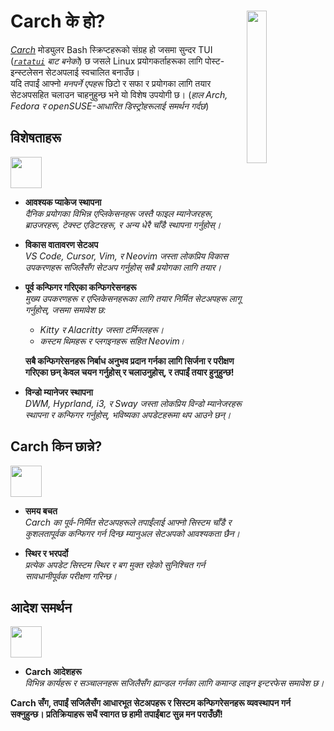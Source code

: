 <h1></h1>
<img
  src="/carch.png"
  width="25%"
  align="right"
 />

# Carch के हो?

*[Carch](https://carch.chalisehari.com.np)* मोड्युलर Bash स्क्रिप्टहरूको संग्रह हो जसमा सुन्दर TUI (*[`ratatui`](https://github.com/ratatui-org/ratatui) बाट बनेको*) छ जसले Linux प्रयोगकर्ताहरूका लागि पोस्ट-इन्स्टलेसन सेटअपलाई स्वचालित बनाउँछ।  
यदि तपाईं आफ्नो *मनपर्ने एपहरू* छिटो र सफा र प्रयोगका लागि तयार सेटअपसहित चलाउन चाहनुहुन्छ भने यो विशेष उपयोगी छ। (*हाल Arch, Fedora र openSUSE-आधारित डिस्ट्रोहरूलाई समर्थन गर्दछ*)

## विशेषताहरू
<img src="https://img.icons8.com/?size=80&id=vSx5PNyFqTTo&format=png" width="50" /> 

- **आवश्यक प्याकेज स्थापना**  
  *दैनिक प्रयोगका विभिन्न एप्लिकेसनहरू जस्तै फाइल म्यानेजरहरू, ब्राउजरहरू, टेक्स्ट एडिटरहरू, र अन्य धेरै चाँडै स्थापना गर्नुहोस्।*  

- **विकास वातावरण सेटअप**  
  *VS Code, Cursor, Vim, र Neovim जस्ता लोकप्रिय विकास उपकरणहरू सजिलैसँग सेटअप गर्नुहोस् सबै प्रयोगका लागि तयार।*  

- **पूर्व कन्फिगर गरिएका कन्फिगरेसनहरू**  
  *मुख्य उपकरणहरू र एप्लिकेसनहरूका लागि तयार निर्मित सेटअपहरू लागू गर्नुहोस्, जसमा समावेश छ:*  
  
  - *Kitty र Alacritty जस्ता टर्मिनलहरू।*  
  - *कस्टम थिमहरू र प्लगइनहरू सहित Neovim।*  
  
  **सबै कन्फिगरेसनहरू निर्बाध अनुभव प्रदान गर्नका लागि सिर्जना र परीक्षण गरिएका छन् केवल चयन गर्नुहोस् र चलाउनुहोस्, र तपाईं तयार हुनुहुन्छ!**

- **विन्डो म्यानेजर स्थापना**  
  *DWM, Hyprland, i3, र Sway जस्ता लोकप्रिय विन्डो म्यानेजरहरू स्थापना र कन्फिगर गर्नुहोस्, भविष्यका अपडेटहरूमा थप आउने छन्।*  

## Carch किन छान्ने?
<img src="https://img.icons8.com/?size=80&id=111409&format=png" width="50" />

- **समय बचत**  
  *Carch का पूर्व-निर्मित सेटअपहरूले तपाईंलाई आफ्नो सिस्टम चाँडै र कुशलतापूर्वक कन्फिगर गर्न दिन्छ म्यानुअल सेटअपको आवश्यकता छैन।*

- **स्थिर र भरपर्दो**  
  *प्रत्येक अपडेट सिस्टम स्थिर र बग मुक्त रहेको सुनिश्चित गर्न सावधानीपूर्वक परीक्षण गरिन्छ।*  

## आदेश समर्थन 
<img src="https://img.icons8.com/?size=80&id=114423&format=png" width="50" />

- **Carch आदेशहरू**  
  *विभिन्न कार्यहरू र सञ्चालनहरू सजिलैसँग ह्यान्डल गर्नका लागि कमान्ड लाइन इन्टरफेस समावेश छ।*  

**Carch सँग, तपाईं सजिलैसँग आधारभूत सेटअपहरू र सिस्टम कन्फिगरेसनहरू व्यवस्थापन गर्न सक्नुहुन्छ। प्रतिक्रियाहरू सधैं स्वागत छ हामी तपाईंबाट सुन्न मन पराउँछौं!**
